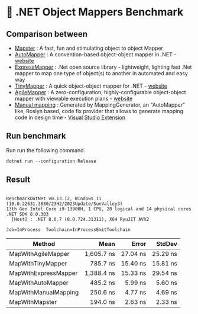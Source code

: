 ﻿# 🥇 .NET Object Mappers Benchmark 

## Comparison between
- [Mapster](https://github.com/MapsterMapper/Mapster) : A fast, fun and stimulating object to object Mapper
- [AutoMapper](https://github.com/AutoMapper/AutoMapper) : A convention-based object-object mapper in .NET - [website](http://automapper.org/)
- [ExpressMapper](https://github.com/fluentsprings/ExpressMapper) : .Net open source library - lightweight, lighting fast .Net mapper to map one type of object(s) to another in automated and easy way
- [TinyMapper](https://github.com/TinyMapper/TinyMapper) : A quick object-object mapper for .NET - [website](http://tinymapper.net/)
- [AgileMapper](https://github.com/agileobjects/AgileMapper) : A zero-configuration, highly-configurable object-object mapper with viewable execution plans - [website](http://expressmapper.org/)
- [Manual mapping](https://github.com/cezarypiatek/MappingGenerator) : Generated by MappingGenerator, an "AutoMapper" like, Roslyn based, code fix provider that allows to generate mapping code in design time - [Visual Studio Extension](https://marketplace.visualstudio.com/items?itemName=54748ff9-45fc-43c2-8ec5-cf7912bc3b84.mappinggenerator)

## Run benchmark
Run run the following command.
```c#
dotnet run --configuration Release
```

## Result
```

BenchmarkDotNet v0.13.12, Windows 11 (10.0.22631.3880/23H2/2023Update/SunValley3)
13th Gen Intel Core i9-13900H, 1 CPU, 20 logical and 14 physical cores
.NET SDK 8.0.303
  [Host] : .NET 8.0.7 (8.0.724.31311), X64 RyuJIT AVX2

Job=InProcess  Toolchain=InProcessEmitToolchain  

```
| Method               | Mean       | Error    | StdDev   |
|--------------------- |-----------:|---------:|---------:|
| MapWithAgileMapper   | 1,605.7 ns | 27.04 ns | 25.29 ns |
| MapWithTinyMapper    |   785.7 ns | 15.40 ns | 15.81 ns |
| MapWithExpressMapper | 1,388.4 ns | 15.33 ns | 29.54 ns |
| MapWithAutoMapper    |   485.2 ns |  5.99 ns |  5.60 ns |
| MapWithManualMapping |   250.6 ns |  4.77 ns |  4.69 ns |
| MapWithMapster       |   194.0 ns |  2.63 ns |  2.33 ns |
